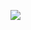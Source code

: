 <a href="https://clustrmaps.com/site/1c0l0"  title="Visit tracker"><img src="//www.clustrmaps.com/map_v2.png?d=98_BFEoYzSdAzuQlix1byDK2Noo--bfKmAca799xwpE&cl=ffffff" /></a>
